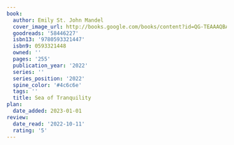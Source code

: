 ```yaml
---
book:
  author: Emily St. John Mandel
  cover_image_url: http://books.google.com/books/content?id=QG-TEAAAQBAJ&printsec=frontcover&img=1&zoom=1&source=gbs_api
  goodreads: '58446227'
  isbn13: '9780593321447'
  isbn9: 0593321448
  owned: ''
  pages: '255'
  publication_year: '2022'
  series: ''
  series_position: '2022'
  spine_color: '#4c6c6e'
  tags: ''
  title: Sea of Tranquility
plan:
  date_added: 2023-01-01
review:
  date_read: '2022-10-11'
  rating: '5'
---
```

